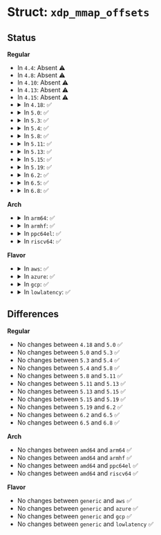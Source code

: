 # Struct: <code>xdp_mmap_offsets</code>

## Status
<b>Regular</b>
<ul>
<li>
In <code>4.4</code>: Absent ⚠️
</li>
<li>
In <code>4.8</code>: Absent ⚠️
</li>
<li>
In <code>4.10</code>: Absent ⚠️
</li>
<li>
In <code>4.13</code>: Absent ⚠️
</li>
<li>
In <code>4.15</code>: Absent ⚠️
</li>
<li>
<details>
<summary>In <code>4.18</code>: ✅</summary>

```c
struct xdp_mmap_offsets {
    struct xdp_ring_offset rx;
    struct xdp_ring_offset tx;
    struct xdp_ring_offset fr;
    struct xdp_ring_offset cr;
};
```
</details>
</li>
<li>
<details>
<summary>In <code>5.0</code>: ✅</summary>

```c
struct xdp_mmap_offsets {
    struct xdp_ring_offset rx;
    struct xdp_ring_offset tx;
    struct xdp_ring_offset fr;
    struct xdp_ring_offset cr;
};
```
</details>
</li>
<li>
<details>
<summary>In <code>5.3</code>: ✅</summary>

```c
struct xdp_mmap_offsets {
    struct xdp_ring_offset rx;
    struct xdp_ring_offset tx;
    struct xdp_ring_offset fr;
    struct xdp_ring_offset cr;
};
```
</details>
</li>
<li>
<details>
<summary>In <code>5.4</code>: ✅</summary>

```c
struct xdp_mmap_offsets {
    struct xdp_ring_offset rx;
    struct xdp_ring_offset tx;
    struct xdp_ring_offset fr;
    struct xdp_ring_offset cr;
};
```
</details>
</li>
<li>
<details>
<summary>In <code>5.8</code>: ✅</summary>

```c
struct xdp_mmap_offsets {
    struct xdp_ring_offset rx;
    struct xdp_ring_offset tx;
    struct xdp_ring_offset fr;
    struct xdp_ring_offset cr;
};
```
</details>
</li>
<li>
<details>
<summary>In <code>5.11</code>: ✅</summary>

```c
struct xdp_mmap_offsets {
    struct xdp_ring_offset rx;
    struct xdp_ring_offset tx;
    struct xdp_ring_offset fr;
    struct xdp_ring_offset cr;
};
```
</details>
</li>
<li>
<details>
<summary>In <code>5.13</code>: ✅</summary>

```c
struct xdp_mmap_offsets {
    struct xdp_ring_offset rx;
    struct xdp_ring_offset tx;
    struct xdp_ring_offset fr;
    struct xdp_ring_offset cr;
};
```
</details>
</li>
<li>
<details>
<summary>In <code>5.15</code>: ✅</summary>

```c
struct xdp_mmap_offsets {
    struct xdp_ring_offset rx;
    struct xdp_ring_offset tx;
    struct xdp_ring_offset fr;
    struct xdp_ring_offset cr;
};
```
</details>
</li>
<li>
<details>
<summary>In <code>5.19</code>: ✅</summary>

```c
struct xdp_mmap_offsets {
    struct xdp_ring_offset rx;
    struct xdp_ring_offset tx;
    struct xdp_ring_offset fr;
    struct xdp_ring_offset cr;
};
```
</details>
</li>
<li>
<details>
<summary>In <code>6.2</code>: ✅</summary>

```c
struct xdp_mmap_offsets {
    struct xdp_ring_offset rx;
    struct xdp_ring_offset tx;
    struct xdp_ring_offset fr;
    struct xdp_ring_offset cr;
};
```
</details>
</li>
<li>
<details>
<summary>In <code>6.5</code>: ✅</summary>

```c
struct xdp_mmap_offsets {
    struct xdp_ring_offset rx;
    struct xdp_ring_offset tx;
    struct xdp_ring_offset fr;
    struct xdp_ring_offset cr;
};
```
</details>
</li>
<li>
<details>
<summary>In <code>6.8</code>: ✅</summary>

```c
struct xdp_mmap_offsets {
    struct xdp_ring_offset rx;
    struct xdp_ring_offset tx;
    struct xdp_ring_offset fr;
    struct xdp_ring_offset cr;
};
```
</details>
</li>
</ul>
<b>Arch</b>
<ul>
<li>
<details>
<summary>In <code>arm64</code>: ✅</summary>

```c
struct xdp_mmap_offsets {
    struct xdp_ring_offset rx;
    struct xdp_ring_offset tx;
    struct xdp_ring_offset fr;
    struct xdp_ring_offset cr;
};
```
</details>
</li>
<li>
<details>
<summary>In <code>armhf</code>: ✅</summary>

```c
struct xdp_mmap_offsets {
    struct xdp_ring_offset rx;
    struct xdp_ring_offset tx;
    struct xdp_ring_offset fr;
    struct xdp_ring_offset cr;
};
```
</details>
</li>
<li>
<details>
<summary>In <code>ppc64el</code>: ✅</summary>

```c
struct xdp_mmap_offsets {
    struct xdp_ring_offset rx;
    struct xdp_ring_offset tx;
    struct xdp_ring_offset fr;
    struct xdp_ring_offset cr;
};
```
</details>
</li>
<li>
<details>
<summary>In <code>riscv64</code>: ✅</summary>

```c
struct xdp_mmap_offsets {
    struct xdp_ring_offset rx;
    struct xdp_ring_offset tx;
    struct xdp_ring_offset fr;
    struct xdp_ring_offset cr;
};
```
</details>
</li>
</ul>
<b>Flavor</b>
<ul>
<li>
<details>
<summary>In <code>aws</code>: ✅</summary>

```c
struct xdp_mmap_offsets {
    struct xdp_ring_offset rx;
    struct xdp_ring_offset tx;
    struct xdp_ring_offset fr;
    struct xdp_ring_offset cr;
};
```
</details>
</li>
<li>
<details>
<summary>In <code>azure</code>: ✅</summary>

```c
struct xdp_mmap_offsets {
    struct xdp_ring_offset rx;
    struct xdp_ring_offset tx;
    struct xdp_ring_offset fr;
    struct xdp_ring_offset cr;
};
```
</details>
</li>
<li>
<details>
<summary>In <code>gcp</code>: ✅</summary>

```c
struct xdp_mmap_offsets {
    struct xdp_ring_offset rx;
    struct xdp_ring_offset tx;
    struct xdp_ring_offset fr;
    struct xdp_ring_offset cr;
};
```
</details>
</li>
<li>
<details>
<summary>In <code>lowlatency</code>: ✅</summary>

```c
struct xdp_mmap_offsets {
    struct xdp_ring_offset rx;
    struct xdp_ring_offset tx;
    struct xdp_ring_offset fr;
    struct xdp_ring_offset cr;
};
```
</details>
</li>
</ul>

## Differences
<b>Regular</b>
<ul>
<li>
No changes between <code>4.18</code> and <code>5.0</code> ✅
</li>
<li>
No changes between <code>5.0</code> and <code>5.3</code> ✅
</li>
<li>
No changes between <code>5.3</code> and <code>5.4</code> ✅
</li>
<li>
No changes between <code>5.4</code> and <code>5.8</code> ✅
</li>
<li>
No changes between <code>5.8</code> and <code>5.11</code> ✅
</li>
<li>
No changes between <code>5.11</code> and <code>5.13</code> ✅
</li>
<li>
No changes between <code>5.13</code> and <code>5.15</code> ✅
</li>
<li>
No changes between <code>5.15</code> and <code>5.19</code> ✅
</li>
<li>
No changes between <code>5.19</code> and <code>6.2</code> ✅
</li>
<li>
No changes between <code>6.2</code> and <code>6.5</code> ✅
</li>
<li>
No changes between <code>6.5</code> and <code>6.8</code> ✅
</li>
</ul>
<b>Arch</b>
<ul>
<li>
No changes between <code>amd64</code> and <code>arm64</code> ✅
</li>
<li>
No changes between <code>amd64</code> and <code>armhf</code> ✅
</li>
<li>
No changes between <code>amd64</code> and <code>ppc64el</code> ✅
</li>
<li>
No changes between <code>amd64</code> and <code>riscv64</code> ✅
</li>
</ul>
<b>Flavor</b>
<ul>
<li>
No changes between <code>generic</code> and <code>aws</code> ✅
</li>
<li>
No changes between <code>generic</code> and <code>azure</code> ✅
</li>
<li>
No changes between <code>generic</code> and <code>gcp</code> ✅
</li>
<li>
No changes between <code>generic</code> and <code>lowlatency</code> ✅
</li>
</ul>
